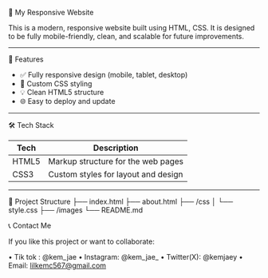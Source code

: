 🚀 My Responsive Website

This is a modern, responsive website built using HTML, CSS. It is designed to be fully mobile-friendly, clean, and scalable for future improvements.

---

 🌟 Features

- ✅ Fully responsive design (mobile, tablet, desktop)
- 🎨 Custom CSS styling
- 💡 Clean HTML5 structure
- 🌐 Easy to deploy and update

---

 🛠 Tech Stack

| Tech         | Description                                      |
|--------------|--------------------------------------------------|
| HTML5        | Markup structure for the web pages               |
| CSS3         | Custom styles for layout and design              |

---

 📂 Project Structure
├── index.html
├── about.html
├── /css
│   └── style.css
├── /images
└── README.md

📞 Contact Me

If you like this project or want to collaborate:

  •	Tik tok : @kem_jae
	•	Instagram: @kem_jae_
	•	Twitter(X): @kemjaey
	•	Email: lilkemc567@gmail.com

